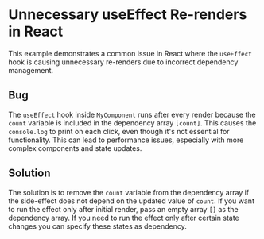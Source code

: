 # Unnecessary useEffect Re-renders in React

This example demonstrates a common issue in React where the `useEffect` hook is causing unnecessary re-renders due to incorrect dependency management.

## Bug
The `useEffect` hook inside `MyComponent` runs after every render because the `count` variable is included in the dependency array `[count]`.  This causes the `console.log` to print on each click, even though it's not essential for functionality.   This can lead to performance issues, especially with more complex components and state updates.

## Solution
The solution is to remove the `count` variable from the dependency array if the side-effect does not depend on the updated value of `count`.  If you want to run the effect only after initial render, pass an empty array `[]` as the dependency array. If you need to run the effect only after certain state changes you can specify these states as dependency. 